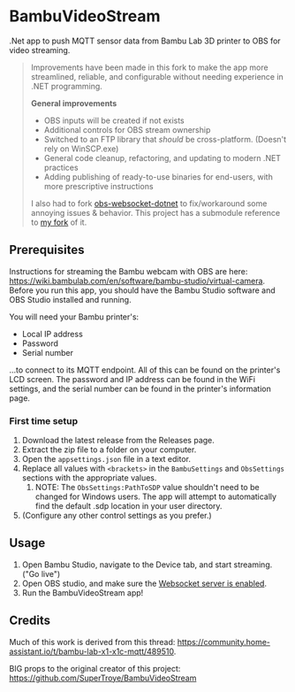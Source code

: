 # BambuVideoStream
.Net app to push MQTT sensor data from Bambu Lab 3D printer to OBS for video streaming.

> Improvements have been made in this fork to make the app more streamlined, reliable, and configurable without needing experience in .NET programming.
>
> **General improvements**
> * OBS inputs will be created if not exists
> * Additional controls for OBS stream ownership
> * Switched to an FTP library that _should_ be cross-platform. (Doesn't rely on WinSCP.exe)
> * General code cleanup, refactoring, and updating to modern .NET practices
> * Adding publishing of ready-to-use binaries for end-users, with more prescriptive instructions
>
> I also had to fork [obs-websocket-dotnet](https://github.com/BarRaider/obs-websocket-dotnet) to fix/workaround some annoying issues & behavior. This project has a submodule reference to [my fork](https://github.com/DrEsteban/obs-websocket-dotnet) of it.

## Prerequisites
Instructions for streaming the Bambu webcam with OBS are here: https://wiki.bambulab.com/en/software/bambu-studio/virtual-camera. Before you run this app, you should have the Bambu Studio software and OBS Studio installed and running.

You will need your Bambu printer's:
* Local IP address
* Password
* Serial number

...to connect to its MQTT endpoint. All of this can be found on the printer's LCD screen. The password and IP address can be found in the WiFi settings, and the serial number can be found in the printer's information page.

### First time setup
1. Download the latest release from the Releases page.		
1. Extract the zip file to a folder on your computer.
1. Open the `appsettings.json` file in a text editor.
1. Replace all values with `<brackets>` in the `BambuSettings` and `ObsSettings` sections with the appropriate values.
    1. NOTE: The `ObsSettings:PathToSDP` value shouldn't need to be changed for Windows users. The app will attempt to automatically find the default .sdp location in your user directory.
1. (Configure any other control settings as you prefer.)

## Usage
1. Open Bambu Studio, navigate to the Device tab, and start streaming. ("Go live")
1. Open OBS studio, and make sure the [Websocket server is enabled](https://obsproject.com/kb/remote-control-guide).
1. Run the BambuVideoStream app!

## Credits
Much of this work is derived from this thread: https://community.home-assistant.io/t/bambu-lab-x1-x1c-mqtt/489510.

BIG props to the original creator of this project: https://github.com/SuperTroye/BambuVideoStream
